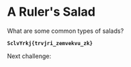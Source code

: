 # A Ruler's Salad

What are some common types of salads?

**`SclvYrkj{trvjri_zemvekvu_zk}`**

Next challenge:
